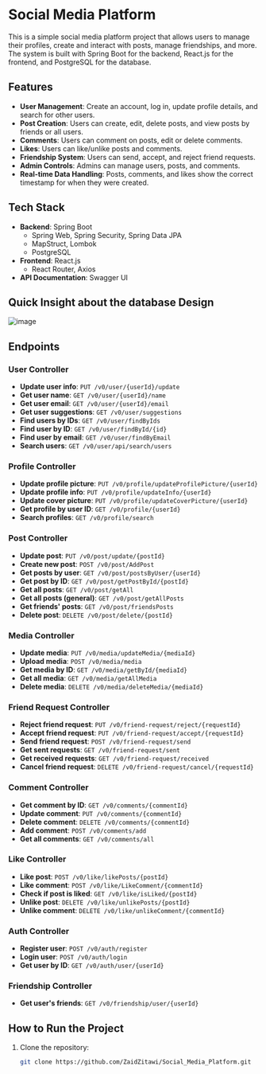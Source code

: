 # Social Media Platform

This is a simple social media platform project that allows users to manage their profiles, create and interact with posts, manage friendships, and more. The system is built with Spring Boot for the backend, React.js for the frontend, and PostgreSQL for the database.

## Features

- **User Management**: Create an account, log in, update profile details, and search for other users.
- **Post Creation**: Users can create, edit, delete posts, and view posts by friends or all users.
- **Comments**: Users can comment on posts, edit or delete comments.
- **Likes**: Users can like/unlike posts and comments.
- **Friendship System**: Users can send, accept, and reject friend requests.
- **Admin Controls**: Admins can manage users, posts, and comments.
- **Real-time Data Handling**: Posts, comments, and likes show the correct timestamp for when they were created.

## Tech Stack

- **Backend**: Spring Boot
  - Spring Web, Spring Security, Spring Data JPA
  - MapStruct, Lombok
  - PostgreSQL
- **Frontend**: React.js
  - React Router, Axios
- **API Documentation**: Swagger UI


## Quick Insight about the database Design

![image](https://github.com/user-attachments/assets/f47e1927-49b6-4d76-9d3d-9dec71627413)

## Endpoints

### User Controller

- **Update user info**: `PUT /v0/user/{userId}/update`
- **Get user name**: `GET /v0/user/{userId}/name`
- **Get user email**: `GET /v0/user/{userId}/email`
- **Get user suggestions**: `GET /v0/user/suggestions`
- **Find users by IDs**: `GET /v0/user/findByIds`
- **Find user by ID**: `GET /v0/user/findById/{id}`
- **Find user by email**: `GET /v0/user/findByEmail`
- **Search users**: `GET /v0/user/api/search/users`

### Profile Controller

- **Update profile picture**: `PUT /v0/profile/updateProfilePicture/{userId}`
- **Update profile info**: `PUT /v0/profile/updateInfo/{userId}`
- **Update cover picture**: `PUT /v0/profile/updateCoverPicture/{userId}`
- **Get profile by user ID**: `GET /v0/profile/{userId}`
- **Search profiles**: `GET /v0/profile/search`

### Post Controller

- **Update post**: `PUT /v0/post/update/{postId}`
- **Create new post**: `POST /v0/post/AddPost`
- **Get posts by user**: `GET /v0/post/postsByUser/{userId}`
- **Get post by ID**: `GET /v0/post/getPostById/{postId}`
- **Get all posts**: `GET /v0/post/getAll`
- **Get all posts (general)**: `GET /v0/post/getAllPosts`
- **Get friends' posts**: `GET /v0/post/friendsPosts`
- **Delete post**: `DELETE /v0/post/delete/{postId}`

### Media Controller

- **Update media**: `PUT /v0/media/updateMedia/{mediaId}`
- **Upload media**: `POST /v0/media/media`
- **Get media by ID**: `GET /v0/media/getById/{mediaId}`
- **Get all media**: `GET /v0/media/getAllMedia`
- **Delete media**: `DELETE /v0/media/deleteMedia/{mediaId}`

### Friend Request Controller

- **Reject friend request**: `PUT /v0/friend-request/reject/{requestId}`
- **Accept friend request**: `PUT /v0/friend-request/accept/{requestId}`
- **Send friend request**: `POST /v0/friend-request/send`
- **Get sent requests**: `GET /v0/friend-request/sent`
- **Get received requests**: `GET /v0/friend-request/received`
- **Cancel friend request**: `DELETE /v0/friend-request/cancel/{requestId}`

### Comment Controller

- **Get comment by ID**: `GET /v0/comments/{commentId}`
- **Update comment**: `PUT /v0/comments/{commentId}`
- **Delete comment**: `DELETE /v0/comments/{commentId}`
- **Add comment**: `POST /v0/comments/add`
- **Get all comments**: `GET /v0/comments/all`

### Like Controller

- **Like post**: `POST /v0/like/likePosts/{postId}`
- **Like comment**: `POST /v0/like/LikeComment/{commentId}`
- **Check if post is liked**: `GET /v0/like/isLiked/{postId}`
- **Unlike post**: `DELETE /v0/like/unlikePosts/{postId}`
- **Unlike comment**: `DELETE /v0/like/unlikeComment/{commentId}`

### Auth Controller

- **Register user**: `POST /v0/auth/register`
- **Login user**: `POST /v0/auth/login`
- **Get user by ID**: `GET /v0/auth/user/{userId}`

### Friendship Controller

- **Get user's friends**: `GET /v0/friendship/user/{userId}`

## How to Run the Project

1. Clone the repository:
   ```bash
   git clone https://github.com/ZaidZitawi/Social_Media_Platform.git


